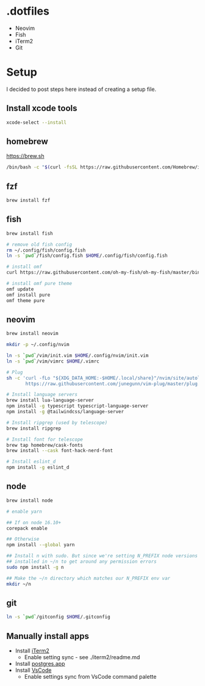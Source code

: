 # .dotfiles

- Neovim
- Fish
- iTerm2
- Git

# Setup
I decided to post steps here instead of creating a setup file.

## Install xcode tools
```sh
xcode-select --install
```

## homebrew
https://brew.sh

```sh
/bin/bash -c "$(curl -fsSL https://raw.githubusercontent.com/Homebrew/install/HEAD/install.sh)"
```

## fzf
```sh
brew install fzf
```

## fish
```sh
brew install fish

# remove old fish config
rm ~/.config/fish/config.fish
ln -s `pwd`/fish/config.fish $HOME/.config/fish/config.fish

# install omf
curl https://raw.githubusercontent.com/oh-my-fish/oh-my-fish/master/bin/install | fish

# install omf pure theme
omf update
omf install pure
omf theme pure
```

## neovim

```sh
brew install neovim

mkdir -p ~/.config/nvim

ln -s `pwd`/vim/init.vim $HOME/.config/nvim/init.vim
ln -s `pwd`/vim/vimrc $HOME/.vimrc

# Plug
sh -c 'curl -fLo "${XDG_DATA_HOME:-$HOME/.local/share}"/nvim/site/autoload/plug.vim --create-dirs \
       https://raw.githubusercontent.com/junegunn/vim-plug/master/plug.vim'

# Install language servers
brew install lua-language-server
npm install -g typescript typescript-language-server
npm install -g @tailwindcss/language-server

# Install ripgrep (used by telescope)
brew install ripgrep

# Install font for telescope
brew tap homebrew/cask-fonts
brew install --cask font-hack-nerd-font

# Install eslint_d
npm install -g eslint_d
```

## node
```sh
brew install node

# enable yarn

## If on node 16.10+
corepack enable

## Otherwise
npm install --global yarn

## Install n with sudo. But since we're setting N_PREFIX node versions will be
## installed in ~/n to get around any permission errors
sudo npm install -g n

## Make the ~/n directory which matches our N_PREFIX env var
mkdir ~/n
```

## git
```sh
ln -s `pwd`/gitconfig $HOME/.gitconfig
```

## Manually install apps
- Install [iTerm2](https://iterm2.com)
  - Enable setting sync - see ./iterm2/readme.md
- Install [postgres.app](https://postgresapp.com/downloads.html)
- Install [VsCode](https://code.visualstudio.com)
  - Enable settings sync from VsCode command palette
